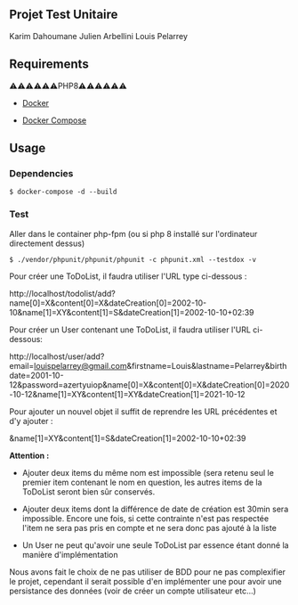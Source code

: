 
## Projet Test Unitaire

Karim Dahoumane
Julien Arbellini
Louis Pelarrey

## Requirements

  ⚠️⚠️⚠️⚠️⚠️⚠️PHP8⚠️⚠️⚠️⚠️⚠️⚠️

-  [Docker](https://www.docker.com/)

-  [Docker Compose](https://docs.docker.com/compose/)


  

## Usage

  
### Dependencies
```
$ docker-compose -d --build
```

  

### Test

  Aller dans le container php-fpm (ou si php 8 installé sur l'ordinateur directement dessus)

```console
$ ./vendor/phpunit/phpunit/phpunit -c phpunit.xml --testdox -v
```

Pour créer une ToDoList, il faudra utiliser l'URL type ci-dessous :

http://localhost/todolist/add?name[0]=X&content[0]=X&dateCreation[0]=2002-10-10&name[1]=XY&content[1]=S&dateCreation[1]=2002-10-10+02:39

Pour créer un User contenant une ToDoList, il faudra utiliser l'URL ci-dessous:

http://localhost/user/add?email=louispelarrey@gmail.com&firstname=Louis&lastname=Pelarrey&birthdate=2001-10-12&password=azertyuiop&name[0]=X&content[0]=X&dateCreation[0]=2020-10-12&name[1]=XY&content[1]=XY&dateCreation[1]=2021-10-12
  

Pour ajouter un nouvel objet il suffit de reprendre les URL précédentes et d'y ajouter :

&name[1]=XY&content[1]=S&dateCreation[1]=2002-10-10+02:39

**Attention :**

- Ajouter deux items du même nom est impossible (sera retenu seul le premier item contenant le nom en question, les autres items de la ToDoList seront bien sûr conservés.

- Ajouter deux items dont la différence de date de création est 30min sera impossible. Encore une fois, si cette contrainte n'est pas respectée l'item ne sera pas pris en compte et ne sera donc pas ajouté à la liste

- Un User ne peut qu'avoir une seule ToDoList par essence étant donné la manière d'implémentation

Nous avons fait le choix de ne pas utiliser de BDD pour ne pas complexifier le projet, cependant il serait possible d'en implémenter une pour avoir une persistance des données (voir de créer un compte utilisateur etc...)